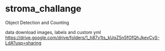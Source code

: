 # stroma_challange
Object Detection and Counting

data download 
images, labels and custom yml
https://drive.google.com/drive/folders/1_h87v1ts_kUqZ5n5fOfQhJkevCvS-LdA?usp=sharing
